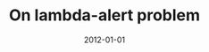 ---
# Documentation: https://wowchemy.com/docs/managing-content/

title: On lambda-alert problem
subtitle: ''
summary: ''
authors:
- Marek Klonowski
- Dominik S. Pająk
tags: []
categories: []
date: '2012-01-01'
lastmod: 2022-10-07T05:13:32Z
featured: false
draft: false

# Featured image
# To use, add an image named `featured.jpg/png` to your page's folder.
# Focal points: Smart, Center, TopLeft, Top, TopRight, Left, Right, BottomLeft, Bottom, BottomRight.
image:
  caption: ''
  focal_point: ''
  preview_only: false

# Projects (optional).
#   Associate this post with one or more of your projects.
#   Simply enter your project's folder or file name without extension.
#   E.g. `projects = ["internal-project"]` references `content/project/deep-learning/index.md`.
#   Otherwise, set `projects = []`.
projects: []
publishDate: '2022-10-07T05:13:31.056875Z'
publication_types:
- '1'
abstract: ''
publication: '*Proceedings of the 2012 IEEE 26th International Parallel and Distributed
  Processing Symposium, 21-25 May 2012, Shanghai, China.*'
doi: 10.1109/IPDPS.2012.98
---